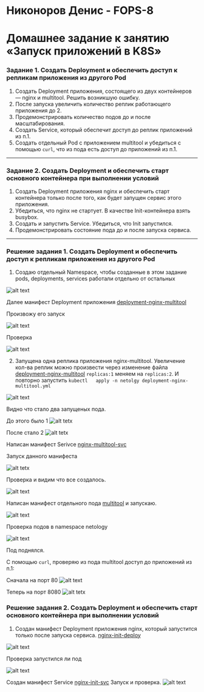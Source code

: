 # Никоноров Денис - FOPS-8
# Домашнее задание к занятию «Запуск приложений в K8S»

### Задание 1. Создать Deployment и обеспечить доступ к репликам приложения из другого Pod

1. Создать Deployment приложения, состоящего из двух контейнеров — nginx и multitool. Решить возникшую ошибку.
2. После запуска увеличить количество реплик работающего приложения до 2.
3. Продемонстрировать количество подов до и после масштабирования.
4. Создать Service, который обеспечит доступ до реплик приложений из п.1.
5. Создать отдельный Pod с приложением multitool и убедиться с помощью `curl`, что из пода есть доступ до приложений из п.1.

------

### Задание 2. Создать Deployment и обеспечить старт основного контейнера при выполнении условий

1. Создать Deployment приложения nginx и обеспечить старт контейнера только после того, как будет запущен сервис этого приложения.
2. Убедиться, что nginx не стартует. В качестве Init-контейнера взять busybox.
3. Создать и запустить Service. Убедиться, что Init запустился.
4. Продемонстрировать состояние пода до и после запуска сервиса.

---

### Решение задания 1. Создать Deployment и обеспечить доступ к репликам приложения из другого Pod

1. Создаю отдельный Namespace, чтобы созданные в этом задание pods, deployments, services работали отдельно от остальных

![alt text](img/1.png)

Далее манифест Deployment приложения [deployment-nginx-multitool](/deployment-nginx-multitool.ymldeployment-nginx)

Произвожу его запуск

![alt text](img/2.png)

Проверка

![alt text](img/3.png)

2. Запущена одна реплика приложения nginx-multitool. Увеличение кол-ва реплик можно произвести через изменение файла [deployment-nginx-multitool](/deployment-nginx-multitool.ymldeployment-nginx) `replicas:1` меняем на `replicas:2`.
И повторно запустить `kubectl	apply -n netolgy deployment-nginx-multitool.yml`

![alt text](img/4.png)

Видно что стало два запущеных пода.

До этого было 1
![alt tetx](img/5.png)

После стало 2
![alt tetx](img/6.png)

Написан манифест Serivce [nginx-multitool-svc](/nginx-multitool-svc.yml)

Запуск данного манифеста

![alt tetx](img/7.png)

Проверка и видим что все создалось.

![alt text](img/8.png)

Написан манифест отдельного пода [multitool](/multitool.yml) и запускаю.

![alt text](img/9.png)

Проверка подов в namespace netology

![alt text](img/10.png)

Под поднялся.

С помощью `curl`, проверяю из пода multitool доступ до приложений из п.1:

Сначала на порт 80
![alt text](img/11.png)

Теперь на порт 8080
![alt tetx](img/12.png)

### Решение задания 2. Создать Deployment и обеспечить старт основного контейнера при выполнении условий

1. Создан манифест Deployment приложения nginx, который запустится только после запуска сервиса.
[nginx-init-deploy](nginx-init-deploy.yml)

![alt text](img/13.png)

Проверка запустился ли под

![alt text](img/14.png)

Создан манифест Service [nginx-init-svc](/nginx-init-svc.yml)
Запуск и проверка.
![alt text](img/15.png)
